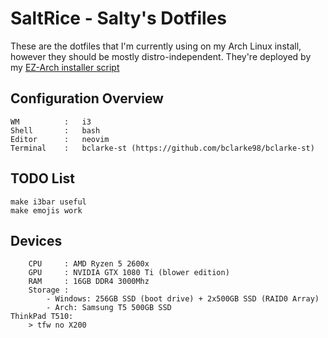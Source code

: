 # SaltRice - Salty's Dotfiles

These are the dotfiles that I'm currently using on my Arch Linux install, however they should be mostly distro-independent. They're deployed by my [EZ-Arch installer script](https://github.com/bclarke98/ez_arch)
## Configuration Overview
```OS          :   Arch Linux
WM          :   i3
Shell       :   bash
Editor      :   neovim
Terminal    :   bclarke-st (https://github.com/bclarke98/bclarke-st)
```

## TODO List
```add font customization
make i3bar useful
make emojis work
```

## Devices
```ArchBtw-PC:
    CPU     : AMD Ryzen 5 2600x
    GPU     : NVIDIA GTX 1080 Ti (blower edition)
    RAM     : 16GB DDR4 3000Mhz
    Storage :
        - Windows: 256GB SSD (boot drive) + 2x500GB SSD (RAID0 Array)
        - Arch: Samsung T5 500GB SSD
ThinkPad T510:
    > tfw no X200
```

